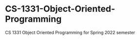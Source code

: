 # CS-1331-Object-Oriented-Programming
CS 1331 Object Oriented Programming for Spring 2022 semester 
